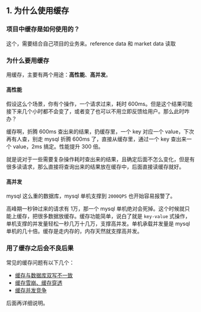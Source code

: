
## 1. 为什么使用缓存
### 项目中缓存是如何使用的？
这个，需要结合自己项目的业务来。reference data 和 market data 读取

### 为什么要用缓存
用缓存，主要有两个用途：**高性能**、**高并发**。

#### 高性能
假设这么个场景，你有个操作，一个请求过来，耗时 600ms。但是这个结果可能接下来几个小时都不会变了，或者变了也可以不用立即反馈给用户。那么此时咋办？

缓存啊，折腾 600ms 查出来的结果，扔缓存里，一个 key 对应一个 value，下次再有人查，别走 mysql 折腾 600ms 了，直接从缓存里，通过一个 key 查出来一个 value，2ms 搞定。性能提升 300 倍。

就是说对于一些需要复杂操作耗时查出来的结果，且确定后面不怎么变化，但是有很多读请求，那么直接将查询出来的结果放在缓存中，后面直接读缓存就好。

#### 高并发
mysql 这么重的数据库，mysql 单机支撑到 `2000QPS` 也开始容易报警了。

高峰期一秒钟过来的请求有 1万，那一个 mysql 单机绝对会死掉。这个时候就只能上缓存，把很多数据放缓存。缓存功能简单，说白了就是 `key-value` 式操作，单机支撑的并发量轻松一秒几万十几万，支撑高并发。单机承载并发量是 mysql 单机的几十倍。缓存是走内存的，内存天然就支撑高并发。

### 用了缓存之后会不良后果
常见的缓存问题有以下几个：
- [缓存与数据库双写不一致](../high-concurrency/redis-consistence.md)
- [缓存雪崩、缓存穿透](../high-concurrency/redis-caching-avalanche-and-caching-penetration.md)
- [缓存并发竞争](../high-concurrency/redis-cas.md)

后面再详细说明。